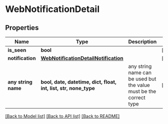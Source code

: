 # WebNotificationDetail


## Properties
Name | Type | Description | Notes
------------ | ------------- | ------------- | -------------
**is_seen** | **bool** |  | [optional] 
**notification** | [**WebNotificationDetailNotification**](WebNotificationDetailNotification.md) |  | [optional] 
**any string name** | **bool, date, datetime, dict, float, int, list, str, none_type** | any string name can be used but the value must be the correct type | [optional]

[[Back to Model list]](../README.md#documentation-for-models) [[Back to API list]](../README.md#documentation-for-api-endpoints) [[Back to README]](../README.md)


